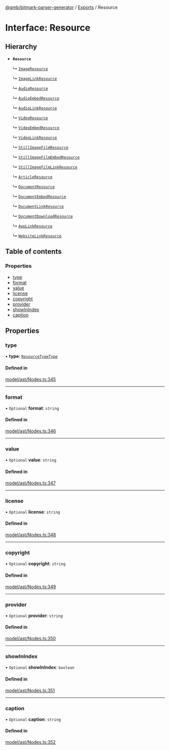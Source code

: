 [@gmb/bitmark-parser-generator](../API.md) / [Exports](../modules.md) / Resource

# Interface: Resource

## Hierarchy

- **`Resource`**

  ↳ [`ImageResource`](ImageResource.md)

  ↳ [`ImageLinkResource`](ImageLinkResource.md)

  ↳ [`AudioResource`](AudioResource.md)

  ↳ [`AudioEmbedResource`](AudioEmbedResource.md)

  ↳ [`AudioLinkResource`](AudioLinkResource.md)

  ↳ [`VideoResource`](VideoResource.md)

  ↳ [`VideoEmbedResource`](VideoEmbedResource.md)

  ↳ [`VideoLinkResource`](VideoLinkResource.md)

  ↳ [`StillImageFilmResource`](StillImageFilmResource.md)

  ↳ [`StillImageFilmEmbedResource`](StillImageFilmEmbedResource.md)

  ↳ [`StillImageFilmLinkResource`](StillImageFilmLinkResource.md)

  ↳ [`ArticleResource`](ArticleResource.md)

  ↳ [`DocumentResource`](DocumentResource.md)

  ↳ [`DocumentEmbedResource`](DocumentEmbedResource.md)

  ↳ [`DocumentLinkResource`](DocumentLinkResource.md)

  ↳ [`DocumentDownloadResource`](DocumentDownloadResource.md)

  ↳ [`AppLinkResource`](AppLinkResource.md)

  ↳ [`WebsiteLinkResource`](WebsiteLinkResource.md)

## Table of contents

### Properties

- [type](Resource.md#type)
- [format](Resource.md#format)
- [value](Resource.md#value)
- [license](Resource.md#license)
- [copyright](Resource.md#copyright)
- [provider](Resource.md#provider)
- [showInIndex](Resource.md#showInIndex)
- [caption](Resource.md#caption)

## Properties

### type

• **type**: [`ResourceTypeType`](../modules.md#ResourceTypeType)

#### Defined in

[model/ast/Nodes.ts:345](https://github.com/getMoreBrain/bitmark-parser-generator/blob/7c62fdc/src/model/ast/Nodes.ts#L345)

___

### format

• `Optional` **format**: `string`

#### Defined in

[model/ast/Nodes.ts:346](https://github.com/getMoreBrain/bitmark-parser-generator/blob/7c62fdc/src/model/ast/Nodes.ts#L346)

___

### value

• `Optional` **value**: `string`

#### Defined in

[model/ast/Nodes.ts:347](https://github.com/getMoreBrain/bitmark-parser-generator/blob/7c62fdc/src/model/ast/Nodes.ts#L347)

___

### license

• `Optional` **license**: `string`

#### Defined in

[model/ast/Nodes.ts:348](https://github.com/getMoreBrain/bitmark-parser-generator/blob/7c62fdc/src/model/ast/Nodes.ts#L348)

___

### copyright

• `Optional` **copyright**: `string`

#### Defined in

[model/ast/Nodes.ts:349](https://github.com/getMoreBrain/bitmark-parser-generator/blob/7c62fdc/src/model/ast/Nodes.ts#L349)

___

### provider

• `Optional` **provider**: `string`

#### Defined in

[model/ast/Nodes.ts:350](https://github.com/getMoreBrain/bitmark-parser-generator/blob/7c62fdc/src/model/ast/Nodes.ts#L350)

___

### showInIndex

• `Optional` **showInIndex**: `boolean`

#### Defined in

[model/ast/Nodes.ts:351](https://github.com/getMoreBrain/bitmark-parser-generator/blob/7c62fdc/src/model/ast/Nodes.ts#L351)

___

### caption

• `Optional` **caption**: `string`

#### Defined in

[model/ast/Nodes.ts:352](https://github.com/getMoreBrain/bitmark-parser-generator/blob/7c62fdc/src/model/ast/Nodes.ts#L352)
